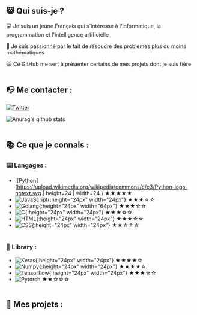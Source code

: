 
## 😸 Qui suis-je ?

💻 Je suis un jeune Français qui s'intéresse à l'informatique, la programmation et l'intelligence artificielle 

🔎 Je suis passionné par le fait de résoudre des problèmes plus ou moins mathématiques 

😺 Ce GitHub me sert à présenter certains de mes projets dont je suis fière 
<br><br>

## 📭 Me contacter :

[![Twitter](https://en.wikipedia.org/wiki/Twitter#/media/File:Twitter_Logo_as_of_2021.svg)](https://twitter.com/Chlouis_py)

![Anurag's github stats](https://github-readme-stats.vercel.app/api?username=chlouispy&hide=issues&show_icons=true)
<br><br>

## 📚 Ce que je connais :

### ⌨️ Langages :

 - ![Python](https://upload.wikimedia.org/wikipedia/commons/c/c3/Python-logo-notext.svg | height=24 | width=24 ) ★★★★★
 - ![JavaScript](https://upload.wikimedia.org/wikipedia/commons/thumb/9/99/Unofficial_JavaScript_logo_2.svg/1024px-Unofficial_JavaScript_logo_2.svg.png){:height="24px" width="24px"} ★★★☆☆
 - ![Golang](https://upload.wikimedia.org/wikipedia/commons/thumb/0/05/Go_Logo_Blue.svg/1920px-Go_Logo_Blue.svg.png){:height="24px" width="64px"} ★★★☆☆
 - ![C](https://www.britefish.net/wp-content/uploads/2019/07/logo-c-1.png){:height="24px" width="24px"} ★★★☆☆
 - ![HTML](https://upload.wikimedia.org/wikipedia/commons/6/61/HTML5_logo_and_wordmark.svg){:height="24px" width="24px"} ★★★☆☆
 - ![CSS](https://upload.wikimedia.org/wikipedia/commons/d/d5/CSS3_logo_and_wordmark.svg){:height="24px" width="24px"} ★★☆☆☆
<br><br>

### 📖 Library :

- ![Keras](https://upload.wikimedia.org/wikipedia/commons/a/ae/Keras_logo.svg){:height="24px" width="24px"} ★★★★☆
- ![Numpy](https://user-images.githubusercontent.com/50221806/86498201-a8bd8680-bd39-11ea-9d08-66b610a8dc01.png){:height="24px" width="24px"} ★★★★☆
- ![Tensorflow](https://upload.wikimedia.org/wikipedia/commons/2/2d/Tensorflow_logo.svg){:height="24px" width="24px"} ★★★☆☆
- ![Pytorch](https://pytorch.org/assets/images/pytorch-logo.png) ★★☆☆☆
<br><br>

## 📂 Mes projets :

